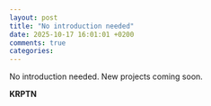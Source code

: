 ```yaml
---
layout: post
title: "No introduction needed"
date: 2025-10-17 16:01:01 +0200
comments: true
categories: 
---
```


No introduction needed. New projects coming soon.

**KRPTN**

